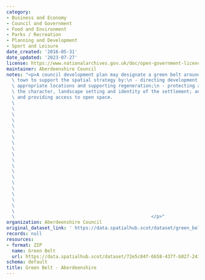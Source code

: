 ```yaml
---
category:
- Business and Economy
- Council and Government
- Food and Environment
- Parks / Recreation
- Planning and Development
- Sport and Leisure
date_created: '2016-05-31'
date_updated: '2023-07-27'
license: https://www.nationalarchives.gov.uk/doc/open-government-licence/version/3/
maintainer: Aberdeenshire Council
notes: "<p>A council development plan may designate a green belt around a city or\
  \ town to support the spatial strategy by:\n - directing development to the most\
  \ appropriate locations and supporting regeneration;\n - protecting and enhancing\
  \ the character, landscape setting and identity of the settlement; and\n - protecting\
  \ and providing access to open space.                                          \
  \                                                                              \
  \                                                                              \
  \                                                                              \
  \                                                                              \
  \                                                                              \
  \                                                                              \
  \                                                                              \
  \                                                                              \
  \                                                                              \
  \                                                                              \
  \                                                                              \
  \                                                                              \
  \                                                                              \
  \                                                                              \
  \                                                                              \
  \                                                                              \
  \                                                                              \
  \                                                                              \
  \                                                                              \
  \                                                                              \
  \                                                  </p>"
organization: Aberdeenshire Council
original_dataset_link: ' https://data.spatialhub.scot/dataset/green_belt-as'
records: null
resources:
- format: ZIP
  name: Green Belt
  url: https://data.spatialhub.scot/dataset/72e5c84f-6b58-437f-b027-241b64cfe61e/resource/e5ebab02-c57a-4eb4-b772-199285415212/download/ldp23_greenbelt.zip
schema: default
title: Green Belt - Aberdeenshire
---
```

